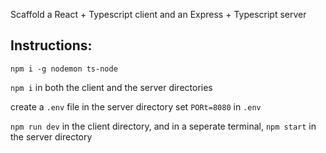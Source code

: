Scaffold a React + Typescript client and an Express + Typescript server 

## Instructions: 
`npm i -g nodemon ts-node`

`npm i` in both the client and the server directories

create a `.env` file in the server directory
set `PORt=8080` in `.env`

`npm run dev` in the client directory, and in a seperate terminal, `npm start` in the server directory

